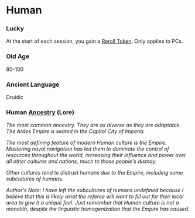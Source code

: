 # Human
### Lucky
At the start of each session, you gain a [Reroll Token](../../Game%20Procedures/Dice%20Rolls/Reroll%20Tokens.md). Only applies to PCs.
### Old Age
80-100
### Ancient Language
Druidic

### Human [Ancestry](Ancestry.md) (Lore)
*The most common ancestry. They are as diverse as they are adaptable. The Ardes Empire is seated in the Capitol City of Imperia.*

*The most defining feature of modern Human culture is the Empire. Mastering naval navigation has led them to dominate the control of resources throughout the world, increasing their influence and power over all other cultures and nations, much to those people's dismay.* 

*Other cultures tend to distrust humans due to the Empire, including some subcultures of humans.*

*Author's Note:*
*I have left the subcultures of humans undefined because I believe that this is likely what the referee will want to fill out for their local area to give it a unique feel. Just remember that Human culture is not a monolith, despite the linguistic homogenization that the Empire has caused.*